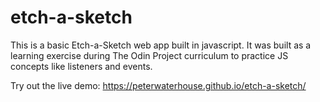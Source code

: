# etch-a-sketch

This is a basic Etch-a-Sketch web app built in javascript. It was built as a learning exercise during The Odin Project curriculum to practice JS concepts like listeners and events.

Try out the live demo: https://peterwaterhouse.github.io/etch-a-sketch/